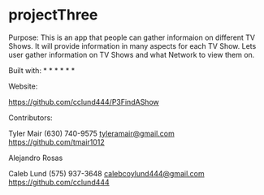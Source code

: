 # projectThree

Purpose:
This is an app that people can gather informaion on different TV Shows. It will provide information in many aspects for each TV Show. Lets user gather information on TV Shows and what Network to view them on.

Built with:
* 
* 
* 
* 
*
* 

Website:

https://github.com/cclund444/P3FindAShow

Contributors:

Tyler Mair
(630) 740-9575
tyleramair@gmail.com
https://github.com/tmair1012

Alejandro Rosas


Caleb Lund
(575) 937-3648
calebcoylund444@gmail.com
https://github.com/cclund444

